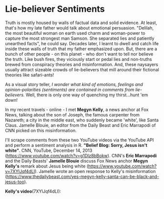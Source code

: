 # Lie-believer Sentiments
Truth is mostly housed by walls of factual data and solid evidence. At least, that's how my late father would talk about emotional persuasion. "Delilah, the most beautiful woman on earth used charm and woman-power to capture the most strongest man Samson. She separated lies and patiently unearthed facts", he could say. Decades later, I learnt to dwell and catch life inside these walls of truth that my father emphasized upon. But, there are a bunch of other people - on this planet - who don't want to tell nor believe the truth. Like bush fires, they viciously start or pedal lies and non-truths brewed from conspiracy theories and misinformation. And, these naysayers usually attract sizeable crowds of lie-believers that mill around their fictional theories like safari-ants!

As a visual story teller, _I wonder what kind of emotions, feelings and opinion-polarities (sentiments) are contained in comments from lie-believers._ Well, there is only one way of quenching my thirst...hunt 'em down!

In my recent travels - online - I met __Megyn Kelly__, a news anchor at Fox News, talking about the son of Joseph, the famous carpenter from Nazareth; a city in the middle east, who suddenly became 'white', like Santa Claus. Jamelle Blouie, an editor from the Daily Beast and Eric Marrapodi of CNN picked on this misinformation. 

I'll scrape comments from these two YouTube videos via the YouTube API and perform a sentiment analysis in R.
__"Belief Blog: Sorry, Jesus isn't white"__. CNN, YouTube, December 14, 2013 (https://www.youtube.com/watch?v=g1Dlz8bBokw). CNN's __Eric Marrapodi__ and the Daily Beasts' __Jamelle Blouie__ discuss Fox News anchor __Megyn Kelly's__ remark about Jesus being white (https://www.youtube.com/watch?v=7XYlJqf4dLI). Jamelle wrote an open response to Kelly's misinformation (https://www.thedailybeast.com/yes-megyn-kelly-santa-can-be-black-and-jesus-too).

__Kelly's video__(7XYlJqf4dLI):
